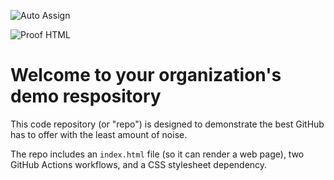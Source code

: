 ![Auto Assign](https://github.com/mtdrgir/demo-repository/actions/workflows/auto-assign.yml/badge.svg)

![Proof HTML](https://github.com/mtdrgir/demo-repository/actions/workflows/proof-html.yml/badge.svg)

# Welcome to your organization's demo respository
This code repository (or "repo") is designed to demonstrate the best GitHub has to offer with the least amount of noise.

The repo includes an `index.html` file (so it can render a web page), two GitHub Actions workflows, and a CSS stylesheet dependency.
